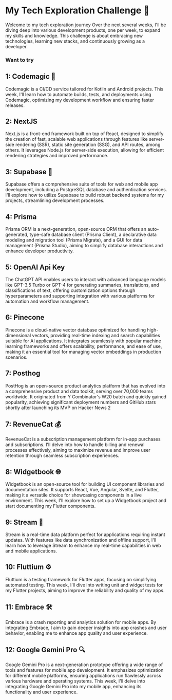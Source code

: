 # My Tech Exploration Challenge 🚀

Welcome to my tech exploration journey Over the next several weeks, I'll be diving deep into various development products, one per week, to expand my skills and knowledge. This challenge is about embracing new technologies, learning new stacks, and continuously growing as a developer.


### Want to try

## 1: Codemagic 🔄
Codemagic is a CI/CD service tailored for Kotlin and Android projects. This week, I'll learn how to automate builds, tests, and deployments using Codemagic, optimizing my development workflow and ensuring faster releases.


## 2: NextJS
Next.js is a front-end framework built on top of React, designed to simplify the creation of fast, scalable web applications through features like server-side rendering (SSR), static site generation (SSG), and API routes, among others. It leverages Node.js for server-side execution, allowing for efficient rendering strategies and improved performance.


## 3: Supabase 📡
Supabase offers a comprehensive suite of tools for web and mobile app development, including a PostgreSQL database and authentication services. I'll explore how to utilize Supabase to build robust backend systems for my projects, streamlining development processes.

## 4: Prisma
Prisma ORM is a next-generation, open-source ORM that offers an auto-generated, type-safe database client (Prisma Client), a declarative data modeling and migration tool (Prisma Migrate), and a GUI for data management (Prisma Studio), aiming to simplify database interactions and enhance developer productivity.


## 5: OpenAI Api Key
The ChatGPT API enables users to interact with advanced language models like GPT-3.5 Turbo or GPT-4 for generating summaries, translations, and classifications of text, offering customization options through hyperparameters and supporting integration with various platforms for automation and workflow management.

## 6: Pinecone
Pinecone is a cloud-native vector database optimized for handling high-dimensional vectors, providing real-time indexing and search capabilities suitable for AI applications. It integrates seamlessly with popular machine learning frameworks and offers scalability, performance, and ease of use, making it an essential tool for managing vector embeddings in production scenarios.


## 7: Posthog
PostHog is an open-source product analytics platform that has evolved into a comprehensive product and data toolkit, serving over 70,000 teams worldwide. It originated from Y Combinator's W20 batch and quickly gained popularity, achieving significant deployment numbers and GitHub stars shortly after launching its MVP on Hacker News 2

## 7: RevenueCat 💰
RevenueCat is a subscription management platform for in-app purchases and subscriptions. I'll delve into how to handle billing and renewal processes effectively, aiming to maximize revenue and improve user retention through seamless subscription experiences.


## 8: Widgetbook 🌐
Widgetbook is an open-source tool for building UI component libraries and documentation sites. It supports React, Vue, Angular, Svelte, and Flutter, making it a versatile choice for showcasing components in a live environment. This week, I'll explore how to set up a Widgetbook project and start documenting my Flutter components.

## 9: Stream 🔴
Stream is a real-time data platform perfect for applications requiring instant updates. With features like data synchronization and offline support, I'll learn how to leverage Stream to enhance my real-time capabilities in web and mobile applications.

## 10: Fluttium ⚙️
Fluttium is a testing framework for Flutter apps, focusing on simplifying automated testing. This week, I'll dive into writing unit and widget tests for my Flutter projects, aiming to improve the reliability and quality of my apps.


## 11: Embrace 🛠️
Embrace is a crash reporting and analytics solution for mobile apps. By integrating Embrace, I aim to gain deeper insights into app crashes and user behavior, enabling me to enhance app quality and user experience.


## 12: Google Gemini Pro 🔍
Google Gemini Pro is a next-generation prototype offering a wide range of tools and features for mobile app development. It emphasizes optimization for different mobile platforms, ensuring applications run flawlessly across various hardware and operating systems. This week, I'll delve into integrating Google Gemini Pro into my mobile app, enhancing its functionality and user experience.